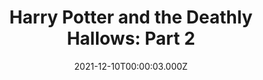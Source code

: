 ---
title: "Harry Potter and the Deathly Hallows: Part 2"
year: 2011
date: 2021-12-10T00:00:03.000Z
permalink: /almanac/movies/2021-12-10-harry-potter-and-the-deathly-hallows-part-2/index.html
link: https://letterboxd.com/rknightuk/film/harry-potter-and-the-deathly-hallows-part-2/7/
rating: 3
---